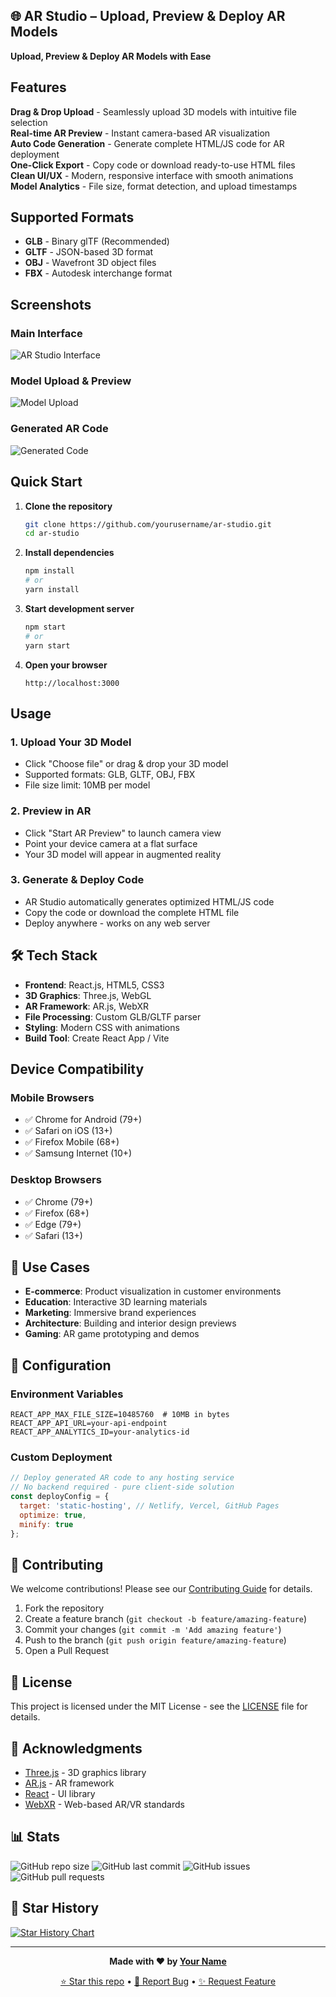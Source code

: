 ## 🌐 AR Studio – Upload, Preview & Deploy AR Models

**Upload, Preview & Deploy AR Models with Ease**

##  Features

**Drag & Drop Upload** - Seamlessly upload 3D models with intuitive file selection  
**Real-time AR Preview** - Instant camera-based AR visualization  
**Auto Code Generation** - Generate complete HTML/JS code for AR deployment  
**One-Click Export** - Copy code or download ready-to-use HTML files  
**Clean UI/UX** - Modern, responsive interface with smooth animations  
**Model Analytics** - File size, format detection, and upload timestamps  

## Supported Formats

- **GLB** - Binary glTF (Recommended)
- **GLTF** - JSON-based 3D format
- **OBJ** - Wavefront 3D object files
- **FBX** - Autodesk interchange format

##  Screenshots

### Main Interface
![AR Studio Interface](https://github.com/vedansh-malik/AR-Studio/blob/b7af6d764ba7a9da827f5fa89b9b12c9222570c0/Screenshot%202025-08-26%20000139.png)

### Model Upload & Preview
![Model Upload](https://github.com/vedansh-malik/AR-Studio/blob/b3d50716f2b94b4dd95d074c7614eb7be9519b60/Screenshot%202025-08-26%20000209.png)

### Generated AR Code
![Generated Code](https://github.com/vedansh-malik/AR-Studio/blob/b3d50716f2b94b4dd95d074c7614eb7be9519b60/Screenshot%202025-08-26%20000346.png)

##  Quick Start

1. **Clone the repository**
   ```bash
   git clone https://github.com/yourusername/ar-studio.git
   cd ar-studio
   ```

2. **Install dependencies**
   ```bash
   npm install
   # or
   yarn install
   ```

3. **Start development server**
   ```bash
   npm start
   # or
   yarn start
   ```

4. **Open your browser**
   ```
   http://localhost:3000
   ```

##  Usage

### 1. Upload Your 3D Model
- Click "Choose file" or drag & drop your 3D model
- Supported formats: GLB, GLTF, OBJ, FBX
- File size limit: 10MB per model

### 2. Preview in AR
- Click "Start AR Preview" to launch camera view
- Point your device camera at a flat surface
- Your 3D model will appear in augmented reality

### 3. Generate & Deploy Code
- AR Studio automatically generates optimized HTML/JS code
- Copy the code or download the complete HTML file
- Deploy anywhere - works on any web server

## 🛠️ Tech Stack

- **Frontend**: React.js, HTML5, CSS3
- **3D Graphics**: Three.js, WebGL
- **AR Framework**: AR.js, WebXR
- **File Processing**: Custom GLB/GLTF parser
- **Styling**: Modern CSS with animations
- **Build Tool**: Create React App / Vite

##  Device Compatibility

### Mobile Browsers
- ✅ Chrome for Android (79+)
- ✅ Safari on iOS (13+)
- ✅ Firefox Mobile (68+)
- ✅ Samsung Internet (10+)

### Desktop Browsers
- ✅ Chrome (79+)
- ✅ Firefox (68+)
- ✅ Edge (79+)
- ✅ Safari (13+)

## 🎯 Use Cases

- **E-commerce**: Product visualization in customer environments
- **Education**: Interactive 3D learning materials
- **Marketing**: Immersive brand experiences
- **Architecture**: Building and interior design previews
- **Gaming**: AR game prototyping and demos

## 🔧 Configuration

### Environment Variables
```env
REACT_APP_MAX_FILE_SIZE=10485760  # 10MB in bytes
REACT_APP_API_URL=your-api-endpoint
REACT_APP_ANALYTICS_ID=your-analytics-id
```

### Custom Deployment
```javascript
// Deploy generated AR code to any hosting service
// No backend required - pure client-side solution
const deployConfig = {
  target: 'static-hosting', // Netlify, Vercel, GitHub Pages
  optimize: true,
  minify: true
};
```

## 🤝 Contributing

We welcome contributions! Please see our [Contributing Guide](CONTRIBUTING.md) for details.

1. Fork the repository
2. Create a feature branch (`git checkout -b feature/amazing-feature`)
3. Commit your changes (`git commit -m 'Add amazing feature'`)
4. Push to the branch (`git push origin feature/amazing-feature`)
5. Open a Pull Request

## 📝 License

This project is licensed under the MIT License - see the [LICENSE](LICENSE) file for details.

## 🙏 Acknowledgments

- [Three.js](https://threejs.org/) - 3D graphics library
- [AR.js](https://ar-js-org.github.io/AR.js-Docs/) - AR framework
- [React](https://reactjs.org/) - UI library
- [WebXR](https://immersiveweb.dev/) - Web-based AR/VR standards

## 📊 Stats

![GitHub repo size](https://img.shields.io/github/repo-size/yourusername/ar-studio)
![GitHub last commit](https://img.shields.io/github/last-commit/yourusername/ar-studio)
![GitHub issues](https://img.shields.io/github/issues/yourusername/ar-studio)
![GitHub pull requests](https://img.shields.io/github/issues-pr/yourusername/ar-studio)

## 🌟 Star History

[![Star History Chart](https://api.star-history.com/svg?repos=yourusername/ar-studio&type=Date)](https://star-history.com/#vedansh-malik/ar-studio&Date)

---

<div align="center">

**Made with ❤️ by [Your Name](https://github.com/yourusername)**

[⭐ Star this repo](https://github.com/yourusername/ar-studio) • [🐛 Report Bug](https://github.com/yourusername/ar-studio/issues) • [✨ Request Feature](https://github.com/yourusername/ar-studio/issues)

</div>
